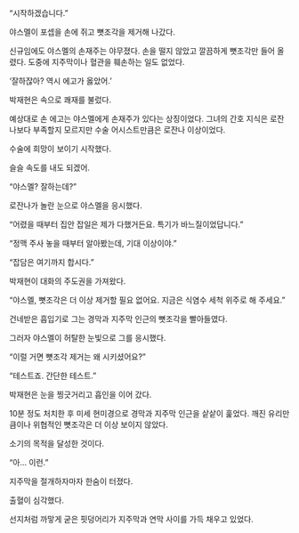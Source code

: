 “시작하겠습니다.”

야스멜이 포셉을 손에 쥐고 뼛조각을 제거해 나갔다.

신규임에도 야스멜의 손재주는 야무졌다. 손을 떨지 않았고 깔끔하게 뼛조각만 들어 올렸다. 도중에 지주막이나 혈관을 훼손하는 일도 없었다.

‘잘하잖아? 역시 에고가 옳았어.’

박재현은 속으로 쾌재를 불렀다.

예상대로 손 에고는 야스멜에게 손재주가 있다는 상징이었다. 그녀의 간호 지식은 로잔나보다 부족할지 모르지만 수술 어시스트만큼은 로잔나 이상이었다.

수술에 희망이 보이기 시작했다.

슬슬 속도를 내도 되겠어.

“야스멜? 잘하는데?”

로잔나가 놀란 눈으로 야스멜을 응시했다.

“어렸을 때부터 집안 잡일은 제가 다했거든요. 특기가 바느질이었답니다.”

“정맥 주사 놓을 때부터 알아봤는데, 기대 이상이야.”

“잡담은 여기까지 합시다.”

박재현이 대화의 주도권을 가져왔다.

“야스멜, 뼛조각은 더 이상 제거할 필요 없어요. 지금은 식염수 세척 위주로 해 주세요.”

건네받은 흡입기로 그는 경막과 지주막 인근의 뼛조각을 빨아들였다.

그러자 야스멜이 허탈한 눈빛으로 그를 응시했다.

“이럴 거면 뼛조각 제거는 왜 시키셨어요?”

“테스트죠. 간단한 테스트.”

박재현은 눈을 찡긋거리고 흡인을 이어 갔다.

10분 정도 처치한 후 미세 현미경으로 경막과 지주막 인근을 샅샅이 훑었다. 깨진 유리만큼이나 위협적인 뼛조각은 더 이상 보이지 않았다.

소기의 목적을 달성한 것이다.

“아… 이런.”

지주막을 절개하자마자 한숨이 터졌다.

출혈이 심각했다.

선지처럼 까맣게 굳은 핏덩어리가 지주막과 연막 사이를 가득 채우고 있었다.